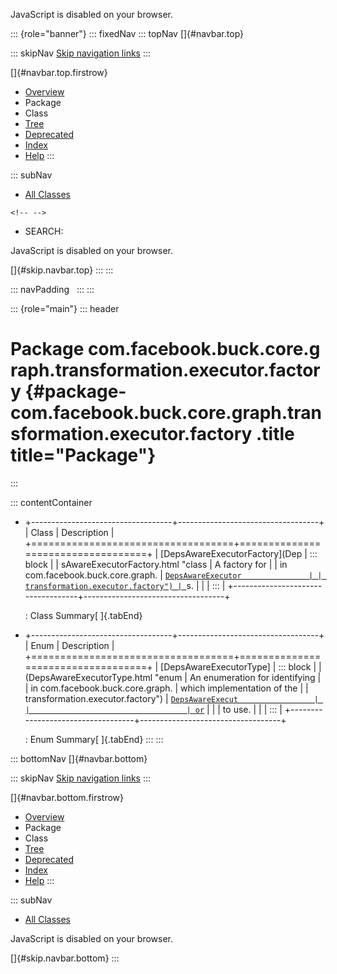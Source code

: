 <div>

JavaScript is disabled on your browser.

</div>

::: {role="banner"}
::: fixedNav
::: topNav
[]{#navbar.top}

::: skipNav
[Skip navigation links](#skip.navbar.top "Skip navigation links")
:::

[]{#navbar.top.firstrow}

-   [Overview](../../../../../../../../index.html)
-   Package
-   Class
-   [Tree](package-tree.html)
-   [Deprecated](../../../../../../../../deprecated-list.html)
-   [Index](../../../../../../../../index-all.html)
-   [Help](../../../../../../../../help-doc.html)
:::

::: subNav
-   [All Classes](../../../../../../../../allclasses.html)

```{=html}
<!-- -->
```
-   SEARCH:

<div>

<div>

JavaScript is disabled on your browser.

</div>

</div>

[]{#skip.navbar.top}
:::
:::

::: navPadding
 
:::
:::

::: {role="main"}
::: header
# Package com.facebook.buck.core.graph.transformation.executor.factory {#package-com.facebook.buck.core.graph.transformation.executor.factory .title title="Package"}
:::

::: contentContainer
-   +-----------------------------------+-----------------------------------+
    | Class                             | Description                       |
    +===================================+===================================+
    | [DepsAwareExecutorFactory](Dep    | ::: block                         |
    | sAwareExecutorFactory.html "class | A factory for                     |
    |  in com.facebook.buck.core.graph. | [`DepsAwareExecutor               |
    | transformation.executor.factory") | `](../DepsAwareExecutor.html "int |
    |                                   | erface in com.facebook.buck.core. |
    |                                   | graph.transformation.executor")s. |
    |                                   | :::                               |
    +-----------------------------------+-----------------------------------+

    : Class Summary[ ]{.tabEnd}

-   +-----------------------------------+-----------------------------------+
    | Enum                              | Description                       |
    +===================================+===================================+
    | [DepsAwareExecutorType]           | ::: block                         |
    | (DepsAwareExecutorType.html "enum | An enumeration for identifying    |
    |  in com.facebook.buck.core.graph. | which implementation of the       |
    | transformation.executor.factory") | [`DepsAwareExecut                 |
    |                                   | or`](../DepsAwareExecutor.html "i |
    |                                   | nterface in com.facebook.buck.cor |
    |                                   | e.graph.transformation.executor") |
    |                                   | to use.                           |
    |                                   | :::                               |
    +-----------------------------------+-----------------------------------+

    : Enum Summary[ ]{.tabEnd}
:::
:::

::: bottomNav
[]{#navbar.bottom}

::: skipNav
[Skip navigation links](#skip.navbar.bottom "Skip navigation links")
:::

[]{#navbar.bottom.firstrow}

-   [Overview](../../../../../../../../index.html)
-   Package
-   Class
-   [Tree](package-tree.html)
-   [Deprecated](../../../../../../../../deprecated-list.html)
-   [Index](../../../../../../../../index-all.html)
-   [Help](../../../../../../../../help-doc.html)
:::

::: subNav
-   [All Classes](../../../../../../../../allclasses.html)

<div>

<div>

JavaScript is disabled on your browser.

</div>

</div>

[]{#skip.navbar.bottom}
:::
